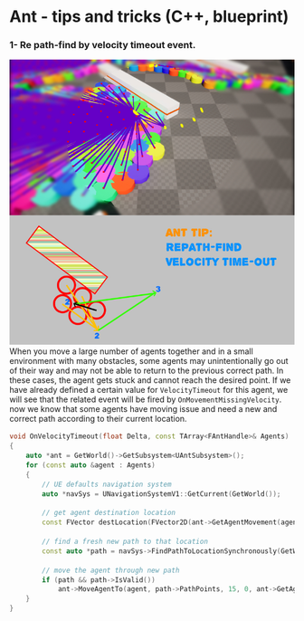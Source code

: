 # Ant - tips and tricks (C++, blueprint)
### 1- Re path-find by velocity timeout event.
![repathfind](https://github.com/LazyMarmotGames/AntDocument/blob/main/Assets/repathfind.jpg)
When you move a large number of agents together and in a small environment with many obstacles, some agents may unintentionally go out of their way and may not be able to return to the previous correct path. In these cases, the agent gets stuck and cannot reach the desired point. If we have already defined a certain value for `VelocityTimeout` for this agent, we will see that the related event will be fired by `OnMovementMissingVelocity`. now we know that some agents have moving issue and need a new and correct path according to their current location.
```cpp
void OnVelocityTimeout(float Delta, const TArray<FAntHandle>& Agents)
{
	auto *ant = GetWorld()->GetSubsystem<UAntSubsystem>();
	for (const auto &agent : Agents)
	{
		// UE defaults navigation system
		auto *navSys = UNavigationSystemV1::GetCurrent(GetWorld());

		// get agent destination location
		const FVector destLocation(FVector2D(ant->GetAgentMovement(agent).GetTargetLocation()), 0);

		// find a fresh new path to that location
		const auto *path = navSys->FindPathToLocationSynchronously(GetWorld(), FVector(ant->GetAgentData(agent).GetLocationLerped()), destLocation);

		// move the agent through new path
		if (path && path->IsValid())
			ant->MoveAgentTo(agent, path->PathPoints, 15, 0, ant->GetAgentData(agent).GetRadius() * 1.5f, 0, 8000);
	}
}
```
